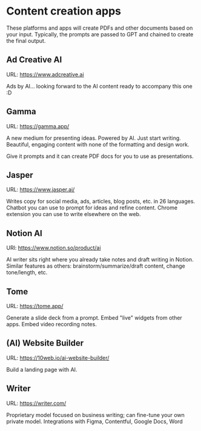 # Content creation apps

These platforms and apps will create PDFs and other documents based on your input. Typically, the prompts are passed to
GPT and chained to create the final output.

## Ad Creative AI

URL:  https://www.adcreative.ai

Ads by AI... looking forward to the AI content ready to accompany this one :D


## Gamma

URL: https://gamma.app/

A new medium for presenting ideas. Powered by AI.
Just start writing. Beautiful, engaging content with none of the formatting and design work.

Give it prompts and it can create PDF docs for you to use as presentations.

## Jasper

URL: https://www.jasper.ai/

Writes copy for social media, ads, articles, blog posts, etc. in 26 languages. Chatbot you can use to prompt for ideas
and refine content. Chrome extension you can use to write elsewhere on the web.

## Notion AI

URl: https://www.notion.so/product/ai

AI writer sits right where you already take notes and draft writing in Notion. Similar features as others: brainstorm/summarize/draft content, change tone/length, etc.


## Tome

URL: https://tome.app/

Generate a slide deck from a prompt. Embed "live" widgets from other apps. Embed video recording notes.


## (AI) Website Builder

URL: https://10web.io/ai-website-builder/

Build a landing page with AI.


## Writer

URL: https://writer.com/

Proprietary model focused on business writing; can fine-tune your own private model. Integrations with Figma, Contentful, Google Docs, Word
